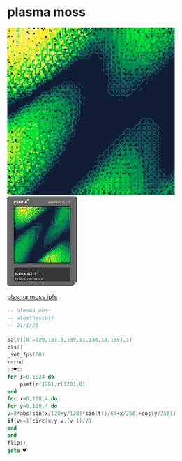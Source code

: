 <h1>plasma moss</h1>

<img src='plasma_moss.gif'></img>
<img src='plasma_moss.png'></img>

[plasma moss ipfs](https://bafybeifiixa6epzsdugmdfe5tzqliq2odlubi2weipswfz6xnrmd3a6dqi.ipfs.infura-ipfs.io/)

``` Lua
-- plasma moss
-- alexthescott
-- 21/1/25

pal({[0]=129,131,3,139,11,138,10,135},1)
cls()
_set_fps(60)
r=rnd
::♥::
for i=0,1024 do
	pset(r(128),r(128),0)
end
for x=0,128,4 do
for y=0,128,4 do
v=8*abs(sin(x/128+y/128)*sin(t()/64+x/256)+cos(y/256))
if(v>=1)circ(x,y,v,(v-1)/2)
end
end
flip()
goto ♥
```
